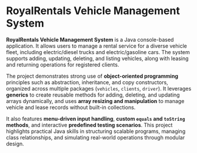 # RoyalRentals Vehicle Management System

**RoyalRentals Vehicle Management System** is a Java console-based application. It allows users to manage a rental service for a diverse vehicle fleet, including electric/diesel trucks and electric/gasoline cars. The system supports adding, updating, deleting, and listing vehicles, along with leasing and returning operations for registered clients.

The project demonstrates strong use of **object-oriented programming** principles such as abstraction, inheritance, and copy constructors, organized across multiple packages (`vehicles`, `clients`, `driver`). It leverages **generics** to create reusable methods for adding, deleting, and updating arrays dynamically, and uses **array resizing and manipulation** to manage vehicle and lease records without built-in collections.

It also features **menu-driven input handling**, **custom `equals` and `toString` methods**, and interactive **predefined testing scenarios**. This project highlights practical Java skills in structuring scalable programs, managing class relationships, and simulating real-world operations through modular design.
